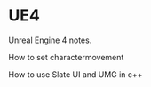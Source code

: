 # UE4

Unreal Engine 4 notes.


How to set charactermovement


How to use Slate UI and UMG in c++










